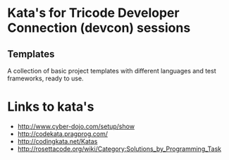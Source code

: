 # Kata's for Tricode Developer Connection (devcon) sessions

## Templates
A collection of basic project templates with different languages and test frameworks, ready to use.

# Links to kata's

- http://www.cyber-dojo.com/setup/show
- http://codekata.pragprog.com/
- http://codingkata.net/Katas
- http://rosettacode.org/wiki/Category:Solutions_by_Programming_Task
